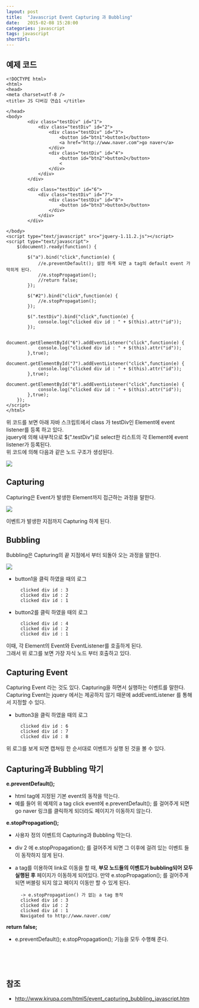 ```yaml
---
layout: post
title:  "Javascript Event Capturing 과 Bubbling"
date:   2015-02-08 15:28:00
categories: javascript
tags: javascript
shortUrl: 
---
```


예제 코드
---------------- 

	<!DOCTYPE html>
	<html>
	<head>
	<meta charset=utf-8 />
	<title> JS 디버깅 연습1 </title>

	</head>
	<body>
			<div class="testDiv" id="1">
				<div class="testDiv" id="2">
					<div class="testDiv" id="3">
						<button id="btn1">button1</button>
						<a href="http://www.naver.com">go naver</a>
					</div>
					<div class="testDiv" id="4">
						<button id="btn2">button2</button>
						<
					</div>
				</div>
			</div>
			
			<div class="testDiv" id="6">
				<div class="testDiv" id="7">
					<div class="testDiv" id="8">
						<button id="btn3">button3</button>
					</div>
				</div>
			</div>			
			
	</body>
	<script type="text/javascript" src="jquery-1.11.2.js"></script>
	<script type="text/javascript">
		$(document).ready(function() {

			$("a").bind("click",function(e) {
				//e.preventDefault(); 설정 하게 되면 a tag의 default event 가 막히게 된다.
				//e.stopPropagation();
				//return false;
			});
			
			$("#2").bind("click",function(e) {
				//e.stopPropagation();
			});

			$(".testDiv").bind("click",function(e) {
				console.log("clicked div id : " + $(this).attr("id"));
			});
			
			document.getElementById("6").addEventListener("click",function(e) {
				console.log("clicked div id : " + $(this).attr("id"));
			},true);
			document.getElementById("7").addEventListener("click",function(e) {
				console.log("clicked div id : " + $(this).attr("id"));
			},true);
			document.getElementById("8").addEventListener("click",function(e) {
				console.log("clicked div id : " + $(this).attr("id"));
			},true);
		});
	</script>
	</html>

위 코드를 보면 아래 자바 스크립트에서 class 가 testDiv인 Element에 event listener를 등록 하고 있다. <br>
jquery에 의해  내부적으로 $(".testDiv")로 select한  리스트의 각 Element에 event listener가 등록된다.<br>
위 코드에 의해 다음과 같은 노드 구조가 생성된다.

![](/img/capturingbubbling1.JPG)


Capturing 
---------------- 

Capturing은 Event가 발생한 Element까지 접근하는 과정을 말한다.

![](/img/capturingbubbling2.JPG)

이벤트가 발생한 지점까지 Capturing 하게 된다.


Bubbling
---------------- 

Bubbling은 Capturing의 끝 지점에서 부터 되돌아 오는 과정을 말한다.<br>

![](/img/capturingbubbling3.JPG)

* button1을 클릭 하였을 때의 로그
	
	
		clicked div id : 3
		clicked div id : 2
		clicked div id : 1
		
	
* button2를 클릭 하였을 때의 로그



		clicked div id : 4
		clicked div id : 2
		clicked div id : 1	

이때, 각 Element의 Event와 EventListener를 호출하게 된다.<br>
그래서 위 로그를 보면 가장 자식 노드 부터 호출하고 있다.


Capturing Event
---------------- 

Capturing Event 라는 것도 있다. Capturing을 하면서 실행하는 이벤트를 말한다.<br>
Capturing Event는 jquery 에서는 제공하지 않기 때문에 addEventListener 를 통해서 지정할 수 있다.

* button3을 클릭 하였을 때의 로그


		clicked div id : 6
		clicked div id : 7
		clicked div id : 8	

		
위 로그를 보게 되면 캡쳐링 한 순서대로 이벤트가 실행 된 것을 볼 수 있다.


Capturing과 Bubbling 막기
---------------- 

__e.preventDefault();__

* html tag에 지정된 기본 event의 동작을 막는다.
* 예를 들어 위 예제의 a tag click event에 e.preventDefault(); 를 걸어주게 되면 go naver 링크를 클릭하게 되더라도 페이지가 이동하지 않는다.

__e.stopPropagation();__

* 사용자 정의 이벤트의 Capturing과 Bubbling 막는다.
* div 2 에 e.stopPropagation(); 를 걸어주게 되면 그 이후에 걸려 있는 이벤트 들이 동작하지 않게 된다.
* a tag를 이용하여 link로 이동을 할 때, __부모 노드들의 이벤트가 bubbling되어 모두 실행된 후__ 페이지가 이동하게 되어있다. 만약 e.stopPropagation(); 를 걸어주게 되면 버블링 되지 않고 페이지 이동만 할 수 있게 된다.

	
		-> e.stopPropagation() 가 없는 a tag 동작
		clicked div id : 3
		clicked div id : 2
		clicked div id : 1	
		Navigated to http://www.naver.com/



__return false;__

* e.preventDefault(); e.stopPropagation(); 기능을 모두 수행해 준다.


<br><br><br>

참조
---------------- 

* <http://www.kirupa.com/html5/event_capturing_bubbling_javascript.htm>

